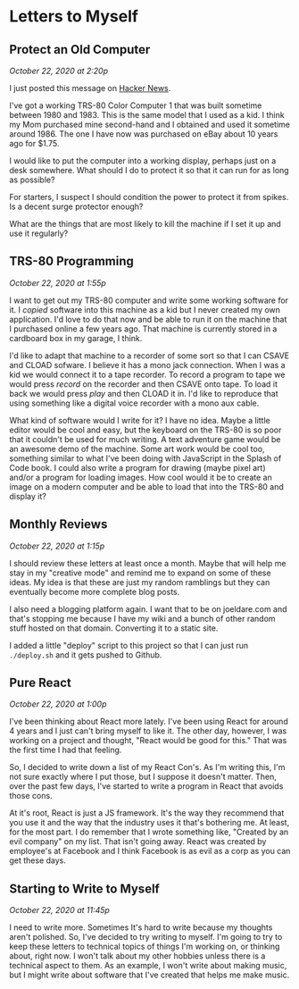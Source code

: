 # Letters to Myself

## Protect an Old Computer
*October 22, 2020 at 2:20p*

I just posted this message on [Hacker News](https://news.ycombinator.com).

I've got a working TRS-80 Color Computer 1 that was built sometime between 1980 and 1983. This is the same model that I used as a kid. I think my Mom purchased mine second-hand and I obtained and used it sometime around 1986. The one I have now was purchased on eBay about 10 years ago for $1.75.

I would like to put the computer into a working display, perhaps just on a desk somewhere. What should I do to protect it so that it can run for as long as possible?

For starters, I suspect I should condition the power to protect it from spikes. Is a decent surge protector enough?

What are the things that are most likely to kill the machine if I set it up and use it regularly?


## TRS-80 Programming
*October 22, 2020 at 1:55p*

I want to get out my TRS-80 computer and write some working software for it. I *copied* software into this machine as a kid but I never created my own application. I'd love to do that now and be able to run it on the machine that I purchased online a few years ago. That machine is currently stored in a cardboard box in my garage, I think.

I'd like to adapt that machine to a recorder of some sort so that I can CSAVE and CLOAD sofware. I believe it has a mono jack connection. When I was a kid we would connect it to a tape recorder. To record a program to tape we would press *record* on the recorder and then CSAVE onto tape. To load it back we would press *play* and then CLOAD it in. I'd like to reproduce that using something like a digital voice recorder with a mono aux cable.

What kind of software would I write for it? I have no idea. Maybe a little editor would be cool and easy, but the keyboard on the TRS-80 is so poor that it couldn't be used for much writing. A text adventure game would be an awesome demo of the machine. Some art work would be cool too, something similar to what I've been doing with JavaScript in the Splash of Code book. I could also write a program for drawing (maybe pixel art) and/or a program for loading images. How cool would it be to create an image on a modern computer and be able to load that into the TRS-80 and display it?


## Monthly Reviews
*October 22, 2020 at 1:15p*

I should review these letters at least once a month. Maybe that will help me stay in my "creative mode" and remind me to expand on some of these ideas. My idea is that these are just my random ramblings but they can eventually become more complete blog posts.

I also need a blogging platform again. I want that to be on joeldare.com and that's stopping me because I have my wiki and a bunch of other random stuff hosted on that domain. Converting it to a static site.

I added a little "deploy" script to this project so that I can just run `./deploy.sh` and it gets pushed to Github.


## Pure React
*October 22, 2020 at 1:00p*

I've been thinking about React more lately. I've been using React for around 4 years and I just can't bring myself to like it. The other day, however, I was working on a project and thought, "React would be good for this." That was the first time I had that feeling.

So, I decided to write down a list of my React Con's. As I'm writing this, I'm not sure exactly where I put those, but I suppose it doesn't matter. Then, over the past few days, I've started to write a program in React that avoids those cons.

At it's root, React is just a JS framework. It's the way they recommend that you use it and the way that the industry uses it that's bothering me. At least, for the most part. I do remember that I wrote something like, "Created by an evil company" on my list. That isn't going away. React was created by employee's at Facebook and I think Facebook is as evil as a corp as you can get these days.


## Starting to Write to Myself
*October 22, 2020 at 11:45p*

I need to write more. Sometimes It's hard to write because my thoughts aren't polished. So, I've decided to try writing to myself. I'm going to try to keep these letters to technical topics of things I'm working on, or thinking about, right now. I won't talk about my other hobbies unless there is a technical aspect to them. As an example, I won't write about making music, but I might write about software that I've created that helps me make music.
